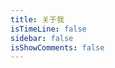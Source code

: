 ```yaml
---
title: 关于我
isTimeLine: false
sidebar: false
isShowComments: false
---
```


<Clock02 style="margin-bottom: -12px"/>
